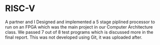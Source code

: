 # RISC-V
A partner and I Designed and implemented a 5 stage piplined processor to run on an FPGA which was the main project in our Computer Architecture class. We passed 7 out of 8 test programs which is discussed more in the final report. This was not developed using Git, it was uploaded after.
